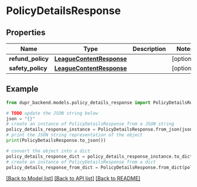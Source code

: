 # PolicyDetailsResponse


## Properties

Name | Type | Description | Notes
------------ | ------------- | ------------- | -------------
**refund_policy** | [**LeagueContentResponse**](LeagueContentResponse.md) |  | [optional] 
**safety_policy** | [**LeagueContentResponse**](LeagueContentResponse.md) |  | [optional] 

## Example

```python
from dupr_backend.models.policy_details_response import PolicyDetailsResponse

# TODO update the JSON string below
json = "{}"
# create an instance of PolicyDetailsResponse from a JSON string
policy_details_response_instance = PolicyDetailsResponse.from_json(json)
# print the JSON string representation of the object
print(PolicyDetailsResponse.to_json())

# convert the object into a dict
policy_details_response_dict = policy_details_response_instance.to_dict()
# create an instance of PolicyDetailsResponse from a dict
policy_details_response_from_dict = PolicyDetailsResponse.from_dict(policy_details_response_dict)
```
[[Back to Model list]](../README.md#documentation-for-models) [[Back to API list]](../README.md#documentation-for-api-endpoints) [[Back to README]](../README.md)


